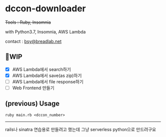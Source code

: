 # dccon-downloader

~~Tools : Ruby, Insomnia~~

with Python3.7, Insomnia, AWS Lambda

contact : bsy@breadlab.net

## 🚧WIP
  - [x] AWS Lambda에서 search하기
  - [x] AWS Lambda에서 save(as zip)하기
  - [ ] AWS Lambda에서 file response하기
  - [ ] Web Frontend 만들기

## (previous) Usage

~~~
ruby main.rb <dccon_number>
~~~
---

rails나 sinatra 연습용로 만들려고 했는데 그냥 serverless python으로 만드려구요